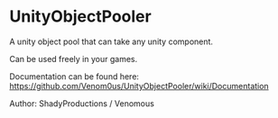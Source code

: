 # UnityObjectPooler
A unity object pool that can take any unity component.

Can be used freely in your games.

Documentation can be found here: https://github.com/Venom0us/UnityObjectPooler/wiki/Documentation

Author: ShadyProductions / Venomous

